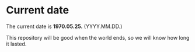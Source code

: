 # Current date

The current date is **1970.05.25.** (YYYY.MM.DD.)

This repository will be good when the world ends, so we will know how long it lasted.